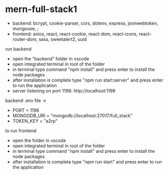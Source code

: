 # mern-full-stack1
- backend: bcrypt, cookie-parser, cors, dotenv, express, jsonwebtoken, mongoose, ;
- frontend: axios, react,  react-cookie, react-dom, react-icons, react-router-dom, sass, sweetalert2, uuid

run backend
- open the "backend" folder in vscode
- open integrated terminal in root of the folder
- in terminal type command "npm install" and press enter to install the node packages
- after installation is complete type "npm run start:server" and press enter to run the application
- server listening on port 1198: http://localhost:1198

backend .env file ->
- PORT = 1198
- MONGODB_URI = "mongodb://localhost:27017/full_stack"
- TOKEN_KEY = "a2rp"

to run frontend
- open the folder in vscode
- open integrated terminal in root of the folder
- in terminal type command "npm install" and press enter to install the node packages
- after installation is complete type "npm run start" and press enter to run the application

